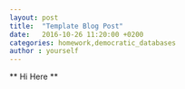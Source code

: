 ```yaml
---
layout: post
title:  "Template Blog Post"
date:   2016-10-26 11:20:00 +0200
categories: homework,democratic_databases
author : yourself
---
```


** Hi Here **
